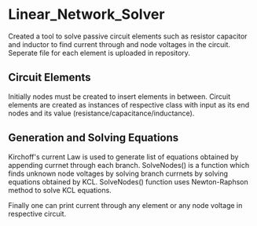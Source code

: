 # Linear_Network_Solver

Created a tool to solve passive circuit elements such as resistor capacitor and inductor to find current through and node voltages in the circuit.
Seperate file for each element is uploaded in repository.
## Circuit Elements
Initially nodes must be created to insert elements in between.
Circuit elements are created as instances of respective class with input as its end nodes and its value (resistance/capacitance/inductance).
## Generation and Solving Equations
Kirchoff's current Law is used to generate list of equations obtained by appending currnet through each branch.
SolveNodes() is a function which finds unknown node voltages by solving branch currnets by solving equations obtained by KCL.
SolveNodes() function uses Newton-Raphson method to solve KCL equations.

Finally one can print current through any element or any node voltage in respective circuit.
